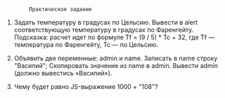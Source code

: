 			
			Практическое задание

1) Задать температуру в градусах по Цельсию. Вывести в alert соответствующую температуру в градусах по Фаренгейту. Подсказка: расчет идет по формуле Tf = (9 / 5) * Tc + 32, где Tf — температура по Фаренгейту, Tc — по Цельсию.

2) Объявить две переменные: admin и name. Записать в name строку "Василий"; 
Скопировать значение из name в admin. Вывести admin (должно вывестись «Василий»).

3)  Чему будет равно JS-выражение 1000 + "108"?
